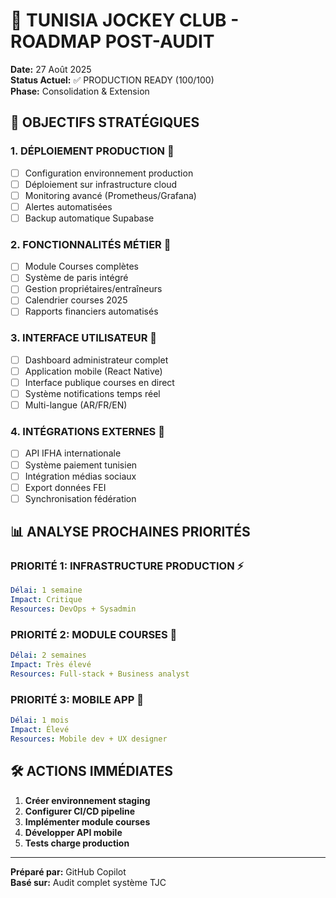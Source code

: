 # 🏇 TUNISIA JOCKEY CLUB - ROADMAP POST-AUDIT

**Date:** 27 Août 2025  
**Status Actuel:** ✅ PRODUCTION READY (100/100)  
**Phase:** Consolidation & Extension

## 🎯 OBJECTIFS STRATÉGIQUES

### 1. **DÉPLOIEMENT PRODUCTION** 🚀
- [ ] Configuration environnement production
- [ ] Déploiement sur infrastructure cloud
- [ ] Monitoring avancé (Prometheus/Grafana)
- [ ] Alertes automatisées
- [ ] Backup automatique Supabase

### 2. **FONCTIONNALITÉS MÉTIER** 🏇
- [ ] Module Courses complètes
- [ ] Système de paris intégré
- [ ] Gestion propriétaires/entraîneurs
- [ ] Calendrier courses 2025
- [ ] Rapports financiers automatisés

### 3. **INTERFACE UTILISATEUR** 🎨
- [ ] Dashboard administrateur complet
- [ ] Application mobile (React Native)
- [ ] Interface publique courses en direct
- [ ] Système notifications temps réel
- [ ] Multi-langue (AR/FR/EN)

### 4. **INTÉGRATIONS EXTERNES** 🔌
- [ ] API IFHA internationale
- [ ] Système paiement tunisien
- [ ] Intégration médias sociaux
- [ ] Export données FEI
- [ ] Synchronisation fédération

## 📊 ANALYSE PROCHAINES PRIORITÉS

### PRIORITÉ 1: **INFRASTRUCTURE PRODUCTION** ⚡
```yaml
Délai: 1 semaine
Impact: Critique
Resources: DevOps + Sysadmin
```

### PRIORITÉ 2: **MODULE COURSES** 🏁
```yaml  
Délai: 2 semaines
Impact: Très élevé
Resources: Full-stack + Business analyst
```

### PRIORITÉ 3: **MOBILE APP** 📱
```yaml
Délai: 1 mois
Impact: Élevé  
Resources: Mobile dev + UX designer
```

## 🛠️ ACTIONS IMMÉDIATES

1. **Créer environnement staging** 
2. **Configurer CI/CD pipeline**
3. **Implémenter module courses**
4. **Développer API mobile**
5. **Tests charge production**

---
**Préparé par:** GitHub Copilot  
**Basé sur:** Audit complet système TJC
